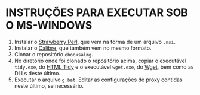 INSTRUÇÕES PARA EXECUTAR SOB O MS-WINDOWS
=========================================

1. Instalar o [Strawberry Perl](http://strawberryperl.com/), que vem na forma de um arquivo `.msi`.
2. Instalar o [Calibre](http://calibre-ebook.com/), que também vem no mesmo formato.
3. Clonar o repositório `ebooksalmg`.  
4. No diretório onde foi clonado o repositório acima, copiar o executável `tidy.exe`, do [HTML Tidy](http://www.paehl.com/open_source/?HTML_Tidy_for_Windows) e o executável `wget.exe`, do [Wget](http://web.archive.org/web/20070801114501/http://www.christopherlewis.com/WGet/wget-1.10.2b.zip), bem como as DLLs deste último.
5. Executar o arquivo `g.bat`. Editar as configurações de proxy contidas neste último, se necessário.

